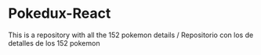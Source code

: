 # Pokedux-React
This is a repository with all the 152 pokemon details / Repositorio con los de detalles de los 152 pokemon

